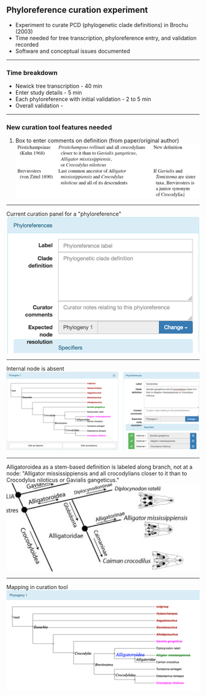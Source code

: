 ## Phyloreference curation experiment 

* Experiment to curate PCD (phylogenetic clade definitions) in Brochu (2003)
* Time needed for tree transcription, phyloreference entry, and validation recorded
* Software and conceptual issues documented

---

### Time breakdown
* Newick tree transcription - 40 min
* Enter study details - 5 min
* Each phyloreference with initial validation - 2 to 5 min
* Overall validation - 

---

### New curation tool features needed

1. Box to enter comments on definition (from paper/original author)
![Comments on definitions in paper](/assets/comments.png) 

---
Current curation panel for a "phyloreference"
![curation panel](/assets/curationpanel.png)

---

Internal node is absent
![Gavialoidea not matched](assets/Gavialoidea.png)

---
Alligatoroidea as a stem-based definition is labeled along branch, not at a node: "Alligator mississippiensis and all crocodylians closer to it than to Crocodylus niloticus or Gavialis gangeticus."
![Alligatoroidea not matched](assets/Alligatoroidea.png)

---
Mapping in curation tool
![Stem-base definition mapping](assets/AlligatoroideaNode.png)

